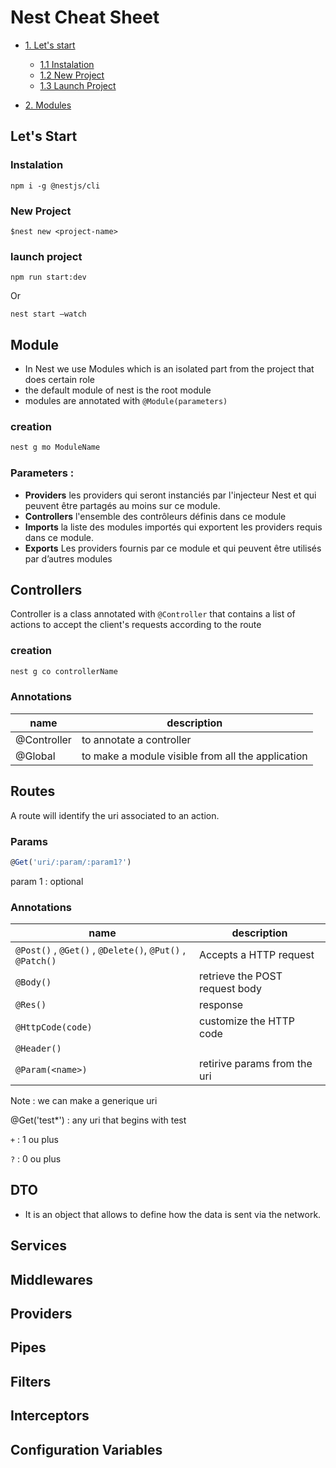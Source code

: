 # Nest Cheat Sheet

- [1. Let's start](#lets-start)
  - [1.1 Instalation](#11document-purpose)
  - [1.2 New Project ](#12product-scope)
  - [1.3 Launch Project](#13intended-audience-and-document-overview)

- [2. Modules](#2overall-description)
## Let's Start

### Instalation 
    npm i -g @nestjs/cli

### New Project 
    $nest new <project-name>
    
### launch project 
    npm run start:dev
   Or 

    nest start –watch
    
## Module

- In Nest we use Modules which is an isolated part from the project that does certain role 
- the default module of nest is the root module 
- modules are annotated with ``@Module(parameters)``

### creation
```js
nest g mo ModuleName
```

### Parameters : 
- **Providers** les providers qui seront instanciés par l'injecteur Nest et qui peuvent être partagés au moins sur ce module.
- **Controllers** l'ensemble des contrôleurs définis dans ce module
- **Imports** la liste des modules importés qui exportent les providers requis dans ce module.
- **Exports** Les providers fournis par ce module et qui peuvent être utilisés par d’autres modules


## Controllers 

Controller is a class annotated with ``@Controller`` that contains a list of actions to accept the client's requests according to the route

### creation
```js
nest g co controllerName
```

### Annotations 
 |name|description|
 |---|---|
 |@Controller|to annotate a controller|
 |@Global|to make a module visible from all the application |
 
 
## Routes

A route will identify the uri associated to an action.
### Params 

```js 
@Get('uri/:param/:param1?')

```

param 1 : optional
### Annotations 
 |name|description|
 |---|---|
 |``@Post()`` , ``@Get()`` , ``@Delete()``,  ``@Put()`` , ``@Patch()``|Accepts a HTTP request|
 |``@Body()`` | retrieve the POST request body |
 |``@Res()``| response |
 |``@HttpCode(code)``|customize the HTTP code |
 |``@Header()``||
 |``@Param(<name>)``|retirive params from the uri|
 
 
Note : we can make a generique uri 

@Get('test*') : any uri that begins with test

``+`` : 1 ou plus 

``?`` : 0 ou plus 



## DTO

- It is an object that allows to define how the data is sent via the network.

## Services 

## Middlewares

## Providers 

## Pipes
## Filters
## Interceptors 
## Configuration Variables

